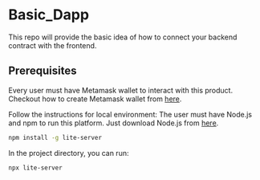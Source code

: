 # Basic_Dapp
This repo will provide the basic idea of how to connect your backend contract with the frontend.

## Prerequisites

Every user must have Metamask wallet to interact with this product. Checkout how to create Metamask wallet from [here](https://polygon.technology/blog/getting-started-with-metamask-on-polygon). 

Follow the instructions for local environment: The user must have Node.js and npm to run this platform. Just download Node.js from [here](https://nodejs.org/en/download/).

```sh
npm install -g lite-server
```

In the project directory, you can run:

```sh
npx lite-server
```
